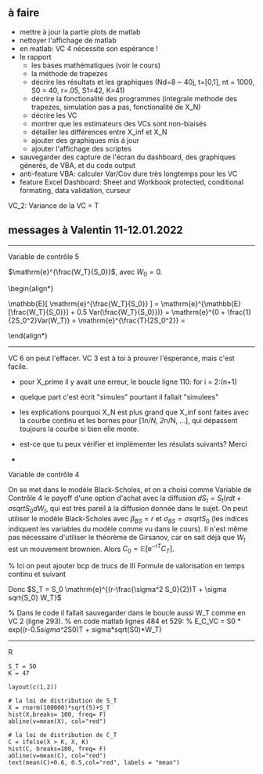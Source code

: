 ## à faire
* mettre à jour la partie plots de matlab
* nettoyer l'affichage de matlab
* en matlab: VC 4 nécessite son espérance !
* le rapport
  + les bases mathématiques (voir le cours)
  + la méthode de trapezes
  + décrire les résultats et les graphiques (Nd=8 ~ 40j, t=[0,1], nt = 1000, S0 = 40, r=.05, S1=42, K=41)
  + décrire la fonctionalité des programmes (integrale methode des trapezes, simulation pas a pas, fonctionalité de X_N)
  + décrire les VC
  + montrer que les estimateurs des VCs sont non-biaisés
  + détailler les différences entre X_inf et X_N
  + ajouter des graphiques mis á jour
  + ajouter l'affichage des scriptes
* sauvegarder des capture de l'écran du dashboard, des graphiques génerés, de VBA, et du code output
* anti-feature VBA: calculer Var/Cov dure très longtemps pour les VC
* feature Excel Dashboard: Sheet and Workbook protected, conditional formating, data validation, curseur

VC_2: Variance de la VC = T

## messages à Valentin 11-12.01.2022

***

Variable de contrôle 5


$\mathrm{e}^{\frac{W_T}{S_0}}$, avec $W_0 = 0$.

\begin{align*}

\mathbb{E}[ \mathrm{e}^{\frac{W_T}{S_0}} ] = 
\mathrm{e}^{\mathbb{E}[\frac{W_T}{S_0}}] + 0.5 Var(\frac{W_T}{S_0}})} = 
\mathrm{e}^{0 +  \frac{1}{2S_0^2}Var(W_T)} =
\mathrm{e}^{\frac{T}{2S_0^2}} =

\end{align*}

***

VC 6 on peut l'effacer.
VC 3 est à toi à prouver l'ésperance, mais c'est facile.

* pour X_prime il y avait une erreur, le boucle ligne 110: for i = 2:(n+1)
* quelque part c'est écrit "simules" pourtant il fallait "simulees"
* les explications pourquoi X_N est plus grand que X_inf sont faites avec la courbe continu et les bornes pour [1*n/N, 2*n/N, ...], qui dépassent toujours la courbe si bien elle monte.
* est-ce que tu peux vérifier et implémenter les résulats suivants? Merci

*

Variable de contrôle 4


On se met dans le modèle Black-Scholes, et on a choisi comme Variable de Contrôle 4 le payoff d'une option d'achat avec la diffusion $dS_t = S_t(rdt + \sigma sqrt{S_0} dW_t$, qui est très pareil à la diffusion donnée dans le sujet.
On peut utiliser le modèle Black-Scholes avec $\beta_{BS} = r$ et $\sigma_{BS} = \sigma sqrt{S_0}$ (les indices indiquent les variables du modèle comme vu dans le cours).
Il n'est même pas nécessaire d'utiliser le théorème de Girsanov, car on sait déjà que $W_t$ est un mouvement brownien.
Alors $C_0 = \mathbb{E}[ \mathrm{e}^{-rT} C_T ]$.

% Ici on peut ajouter bcp de trucs de III Formule de valorisation en temps continu et suivant

Donc $S_T = S_0 \mathrm{e}^{(r-\frac{\sigma^2 S_0}{2})T + \sigma sqrt{S_0} W_T}$

% Dans le code il fallait sauvegarder dans le boucle aussi W_T comme en VC 2 (ligne 293).
% en code matlab lignes 484 et 529: 
% E_C_VC = S0 * exp((r-0.5*sigma^2*S0)T + sigma*sqrt(S0)*W_T)

***

R
```
S_T = 50
K = 47

layout(c(1,2))

# la loi de distribution de S_T
X = rnorm(100000)*sqrt(5)+S_T
hist(X,breaks= 100, freq= F)
abline(v=mean(X), col="red")

# la loi de distribution de C_T
C = ifelse(X > K, X, K)
hist(C, breaks=100, freq= F)
abline(v=mean(C), col="red")
text(mean(C)+0.6, 0.5,col="red", labels = "mean")
```

